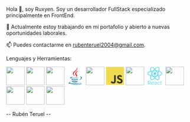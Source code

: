 Hola 👋, soy Ruxyen. Soy un desarrollador FullStack especializado principalmente en FrontEnd.

🔭 Actualmente estoy trabajando en mi portafolio y abierto a nuevas oportunidades laborales.

📫 Puedes contactarme en rubenteruel2004@gmail.com.

Lenguajes y Herramientas:

<img src="https://uxwing.com/wp-content/themes/uxwing/download/brands-and-social-media/bootstrap-5-logo-icon.png" width="50" height="50"> <img src="https://camo.githubusercontent.com/f32e9cca1f0df0138a8f536217daa54ad21b6913642422f32e3c5c623f3a06b9/68747470733a2f2f7777772e766563746f726c6f676f2e7a6f6e652f6c6f676f732f6669676d612f6669676d612d69636f6e2e737667" width="50" height="50"> <img src="https://camo.githubusercontent.com/fcafa5ebc1f5f789ae7d012a3ecd8fe7bda49516591caf7c37698f764165d880/68747470733a2f2f7777772e766563746f726c6f676f2e7a6f6e652f6c6f676f732f6769742d73636d2f6769742d73636d2d69636f6e2e737667" width="50" height="50"> <img src="https://raw.githubusercontent.com/devicons/devicon/master/icons/java/java-original.svg" width="50" height="50"> <img src="https://cdn-icons-png.flaticon.com/256/919/919826.png" width="50" height="50"> <img src="https://raw.githubusercontent.com/devicons/devicon/master/icons/javascript/javascript-original.svg" width="50" height="50"> <img src="https://www.poolsawat.com/wp-content/uploads/2015/07/mongodb.png" width="50" height="50"> <img src="https://raw.githubusercontent.com/devicons/devicon/master/icons/react/react-original-wordmark.svg" width="50" height="50"> <img src="https://static-00.iconduck.com/assets.00/php-icon-2048x2048-zjxns1zh.png" width="50" height="50"> <img src="https://cdn-icons-png.flaticon.com/512/919/919825.png" width="50" height="50"> <img src="https://ajeetchaulagain.com/static/7cb4af597964b0911fe71cb2f8148d64/87351/express-js.png" width="50" height="50"> <img src="https://t3.ftcdn.net/jpg/05/83/61/64/360_F_583616421_I2gICTJCaqquYwXvNJPWIvcxyJcIqT3J.jpg" width="50" height="50"> 


-- Rubén Teruel --
